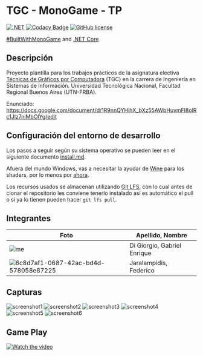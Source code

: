 # TGC - MonoGame - TP

[![.NET](https://github.com/tgc-utn/tgc-monogame-tp/actions/workflows/dotnet.yml/badge.svg)](https://github.com/tgc-utn/tgc-monogame-tp/actions/workflows/dotnet.yml)
[![Codacy Badge](https://app.codacy.com/project/badge/Grade/63382c4441444632b06d83dcc6dab106)](https://app.codacy.com/gh/tgc-utn/tgc-monogame-tp/dashboard?utm_source=gh&utm_medium=referral&utm_content=&utm_campaign=Badge_grade)
[![GitHub license](https://img.shields.io/github/license/tgc-utn/tgc-monogame-tp.svg)](https://github.com/tgc-utn/tgc-monogame-tp/blob/master/LICENSE)

[#BuiltWithMonoGame](http://www.monogame.net) and [.NET Core](https://dotnet.microsoft.com)

## Descripción

Proyecto plantilla para los trabajos prácticos de la asignatura electiva [Técnicas de Gráficos por Computadora](http://tgc-utn.github.io/) (TGC) en la carrera de Ingeniería en Sistemas de Información. Universidad Tecnológica Nacional, Facultad Regional Buenos Aires (UTN-FRBA).

Enunciado: https://docs.google.com/document/d/1R9nnQYHihX_bXz55AWbHuvmFl8olRc1Jlz7njMbOlYg/edit

## Configuración del entorno de desarrollo

Los pasos a seguir según su sistema operativo se pueden leer en el siguiente documento [install.md](https://github.com/tgc-utn/tgc-monogame-samples/blob/master/docs/install/install.md).

Afuera del mundo Windows, vas a necesitar la ayudar de [Wine](https://www.winehq.org) para los shaders, por lo menos por [ahora](https://github.com/MonoGame/MonoGame/issues/2167).

Los recursos usados se almacenan utilizando [Git LFS](https://git-lfs.github.com), con lo cual antes de clonar el repositorio les conviene tenerlo instalado así es automático el pull o si ya lo tienen pueden hacer `git lfs pull`.

## Integrantes

Foto  |  Apellido, Nombre
------------ | -------------
|![me](https://github.com/Damuchi99/2023-2C-3551-ValveBall/assets/102607654/3459ade9-01d8-452a-b809-873e8a170fdb)| Di Giorgio, Gabriel Enrique |
|![6c8d7af1-0687-42ac-bd4d-578058e87225](https://github.com/Damuchi99/2023-2C-3551-ValveBall/assets/102607654/69e8f6b2-206a-42d3-a61b-a8a7cebf31a0)| Jaralampidis, Federico |

## Capturas

![screenshot1](https://github.com/Damuchi99/2023-2C-3551-ValveBall/assets/102607654/92700866-bc9b-461e-b085-363c4bb2cdf0)
![screenshot2](https://github.com/Damuchi99/2023-2C-3551-ValveBall/assets/102607654/6f85fc3b-6ac1-40d6-ad40-d9c414d2ebd8)
![screenshot3](https://github.com/Damuchi99/2023-2C-3551-ValveBall/assets/102607654/ab5570c0-f717-410f-88d4-97a3b2cc8b75)
![screenshot4](https://github.com/Damuchi99/2023-2C-3551-ValveBall/assets/102607654/7c5a54bf-9a08-4a73-a054-756a57ce45d3)
![screenshot5](https://github.com/Damuchi99/2023-2C-3551-ValveBall/assets/102607654/1827bf7b-7e5f-4f45-9673-fb37d2a25225)
![screenshot6](https://github.com/Damuchi99/2023-2C-3551-ValveBall/assets/102607654/1973496a-5361-481f-9067-1fc3ec810d9e)

## Game Play

[![Watch the video]()](https://www.youtube.com/watch?v=OAiAdMem6BY&ab_channel=GABRIELENRIQUEDIGIORGIO)


